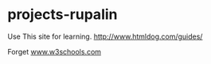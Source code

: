 # projects-rupalin


Use This site for learning.
http://www.htmldog.com/guides/

Forget www.w3schools.com

